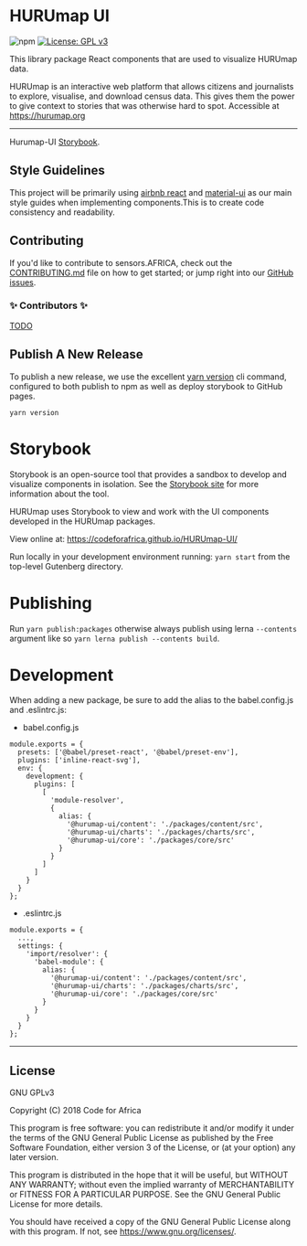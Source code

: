 # HURUmap UI

![npm](https://img.shields.io/npm/v/@codeforafrica/hurumap-ui) [![License: GPL v3](https://img.shields.io/badge/License-GPLv3-blue.svg)](https://www.gnu.org/licenses/gpl-3.0)

This library package React components that are used to visualize HURUmap data.

HURUmap is an interactive web platform that allows citizens and journalists to explore, visualise, and download census data. This gives them the power to give context to stories that was otherwise hard to spot. Accessible at <https://hurumap.org>

----

Hurumap-UI [Storybook](https://codeforafrica.github.io/hurumap-ui/).

## Style Guidelines

This project will be primarily using [airbnb react](https://github.com/airbnb/javascript/tree/master/react) and [material-ui](https://material-ui.com/) as our main style guides when implementing components.This is to create code consistency and readability.

## Contributing

If you'd like to contribute to sensors.AFRICA, check out the [CONTRIBUTING.md](./CONTRIBUTING.md) file on how to get started; or jump right into our [GitHub issues](issues).

### ✨ Contributors ✨

[TODO](https://www.npmjs.com/package/all-contributors-cli)


## Publish A New Release

To publish a new release, we use the excellent [yarn version](https://yarnpkg.com/lang/en/docs/cli/version/) cli command, configured to both publish to npm as well as deploy storybook to GitHub pages.

```
yarn version
```

# Storybook 

Storybook is an open-source tool that provides a sandbox to develop and visualize components in isolation. See the [Storybook site](https://storybook.js.org/) for more information about the tool. 

HURUmap uses Storybook to view and work with the UI components developed in the HURUmap packages.

View online at: https://codeforafrica.github.io/HURUmap-UI/

Run locally in your development environment running: `yarn start` from the top-level Gutenberg directory.

# Publishing

Run `yarn publish:packages` otherwise always publish using lerna `--contents` argument like so `yarn lerna publish --contents build`.

# Development

When adding a new package, be sure to add the alias to the babel.config.js and .eslintrc.js:

- babel.config.js

```
module.exports = {
  presets: ['@babel/preset-react', '@babel/preset-env'],
  plugins: ['inline-react-svg'],
  env: {
    development: {
      plugins: [
        [
          'module-resolver',
          {
            alias: {
              '@hurumap-ui/content': './packages/content/src',
              '@hurumap-ui/charts': './packages/charts/src',
              '@hurumap-ui/core': './packages/core/src'
            }
          }
        ]
      ]
    }
  }
};
```

- .eslintrc.js

```
module.exports = {
  ...,
  settings: {
    'import/resolver': {
      'babel-module': {
        alias: {
          '@hurumap-ui/content': './packages/content/src',
          '@hurumap-ui/charts': './packages/charts/src',
          '@hurumap-ui/core': './packages/core/src'
        }
      }
    }
  }
};

```

---

## License

GNU GPLv3

Copyright (C) 2018 Code for Africa

This program is free software: you can redistribute it and/or modify
it under the terms of the GNU General Public License as published by
the Free Software Foundation, either version 3 of the License, or
(at your option) any later version.

This program is distributed in the hope that it will be useful,
but WITHOUT ANY WARRANTY; without even the implied warranty of
MERCHANTABILITY or FITNESS FOR A PARTICULAR PURPOSE. See the
GNU General Public License for more details.

You should have received a copy of the GNU General Public License
along with this program. If not, see <https://www.gnu.org/licenses/>.
